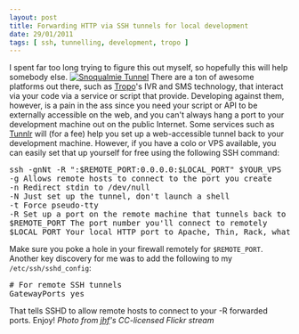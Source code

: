 ```yaml
---
layout: post
title: Forwarding HTTP via SSH tunnels for local development
date: 29/01/2011
tags: [ ssh, tunnelling, development, tropo ]
---
```


I spent far too long trying to figure this out myself, so hopefully this will help somebody else.
[![Snoqualmie Tunnel](http://farm2.static.flickr.com/1207/902004094_46b4a128bd.jpg)](http://www.flickr.com/photos/jhf/902004094/sizes/m/)
There are a ton of awesome platforms out there, such as [Tropo](http://www.tropo.com/)'s IVR and SMS technology, that interact via your code via a service or script that provide. Developing against them, however, is a pain in the ass since you need your script or API to be externally accessible on the web, and you can't always hang a port to your development machine out on the public Internet.
Some services such as [Tunnlr](http://www.tunnlr.com) will (for a fee) help you set up a web-accessible tunnel back to your development machine. However, if you have a colo or VPS available, you can easily set that up yourself for free using the following SSH command:
<pre>
ssh -gnNt -R ":$REMOTE_PORT:0.0.0.0:$LOCAL_PORT" $YOUR_VPS
-g Allows remote hosts to connect to the port you create
-n Redirect stdin to /dev/null 
-N Just set up the tunnel, don't launch a shell
-t Force pseudo-tty
-R Set up a port on the remote machine that tunnels back to a local port
$REMOTE_PORT The port number you'll connect to remotely
$LOCAL_PORT Your local HTTP port to Apache, Thin, Rack, whatever
</pre>
Make sure you poke a hole in your firewall remotely for <code>$REMOTE_PORT</code>. Another key
discovery for me was to add the following to my <code>/etc/ssh/sshd_config</code>:
<pre>
# For remote SSH tunnels
GatewayPorts yes
</pre>
That tells SSHD to allow remote hosts to connect to your -R forwarded ports.
Enjoy!
<em>Photo from [jhf](http://www.flickr.com/photos/jhf/)'s CC-licensed Flickr
stream</em>
